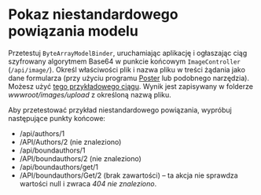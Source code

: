 # <a name="custom-model-binding-demo"></a>Pokaz niestandardowego powiązania modelu

Przetestuj `ByteArrayModelBinder`, uruchamiając aplikację i ogłaszając ciąg szyfrowany algorytmem Base64 w punkcie końcowym `ImageController` (`/api/image/`). Określ właściwości plik i nazwa pliku w treści żądania jako dane formularza (przy użyciu programu [Poster](https://www.getpostman.com/) lub podobnego narzędzia). Możesz użyć [tego przykładowego ciągu](Base64String.txt). Wynik jest zapisywany w folderze *wwwroot/images/upload* z określoną nazwą pliku.

Aby przetestować przykład niestandardowego powiązania, wypróbuj następujące punkty końcowe:

* /api/authors/1
* /API/Authors/2 (nie znaleziono)
* /api/boundauthors/1
* /API/boundauthors/2 (nie znaleziono)
* /api/boundauthors/get/1
* /API/boundauthors/Get/2 (brak zawartości) &ndash; ta akcja nie sprawdza wartości null i zwraca *404 nie znaleziono*.
